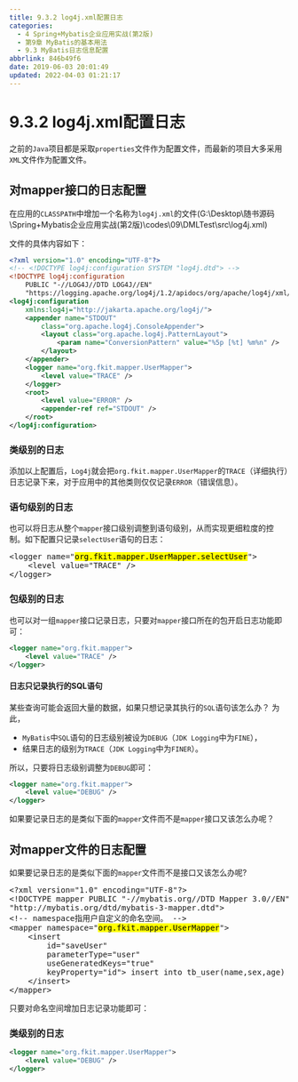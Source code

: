 ```yaml
---
title: 9.3.2 log4j.xml配置日志
categories: 
  - 4 Spring+Mybatis企业应用实战(第2版)
  - 第9章 MyBatis的基本用法
  - 9.3 MyBatis日志信息配置
abbrlink: 846b49f6
date: 2019-06-03 20:01:49
updated: 2022-04-03 01:21:17
---
```

# 9.3.2 log4j.xml配置日志
之前的`Java`项目都是采取`properties`文件作为配置文件，而最新的项目大多采用`XML`文件作为配置文件。
## 对mapper接口的日志配置
在应用的`CLASSPATH`中增加一个名称为`log4j.xml`的文件(G:\Desktop\随书源码\Spring+Mybatis企业应用实战(第2版)\codes\09\DMLTest\src\log4j.xml)

文件的具体内容如下：
```xml
<?xml version="1.0" encoding="UTF-8"?>
<!-- <!DOCTYPE log4j:configuration SYSTEM "log4j.dtd"> -->
<!DOCTYPE log4j:configuration 
    PUBLIC "-//LOG4J//DTD LOG4J//EN"
    "https://logging.apache.org/log4j/1.2/apidocs/org/apache/log4j/xml/doc-files/log4j.dtd" >
<log4j:configuration
    xmlns:log4j="http://jakarta.apache.org/log4j/">
    <appender name="STDOUT"
        class="org.apache.log4j.ConsoleAppender">
        <layout class="org.apache.log4j.PatternLayout">
            <param name="ConversionPattern" value="%5p [%t] %m%n" />
        </layout>
    </appender>
    <logger name="org.fkit.mapper.UserMapper">
        <level value="TRACE" />
    </logger>
    <root>
        <level value="ERROR" />
        <appender-ref ref="STDOUT" />
    </root>
</log4j:configuration>
```
### 类级别的日志
添加以上配置后，`Log4j`就会把`org.fkit.mapper.UserMapper`的`TRACE`（详细执行）日志记录下来，对于应用中的其他类则仅仅记录`ERROR`（错误信息）。
### 语句级别的日志
也可以将日志从整个`mapper`接口级别调整到语句级别，从而实现更细粒度的控制。如下配置只记录`selectUser`语句的日志：

<pre>
&lt;logger name="<mark>org.fkit.mapper.UserMapper.selectUser</mark>"&gt;
    &lt;level value="TRACE" /&gt;
&lt;/logger&gt;
</pre>

### 包级别的日志
也可以对一组`mapper`接口记录日志，只要对`mapper`接口所在的包开启日志功能即可：
```xml
<logger name="org.fkit.mapper">
    <level value="TRACE" />
</logger>
```
#### 日志只记录执行的SQL语句
某些查询可能会返回大量的数据，如果只想记录其执行的`SQL`语句该怎么办？ 为此，
- `MyBatis`中`SQL`语句的日志级别被设为`DEBUG`（`JDK Logging`中为`FINE`），
- 结果日志的级别为`TRACE`（`JDK Logging`中为`FINER`）。

所以，只要将日志级别调整为`DEBUG`即可：
```xml
<logger name="org.fkit.mapper">
    <level value="DEBUG" />
</logger>
```
如果要记录日志的是类似下面的`mapper`文件而不是`mapper`接口又该怎么办呢？
## 对mapper文件的日志配置
如果要记录日志的是类似下面的`mapper`文件而不是接口又该怎么办呢?
<pre>
&lt;?xml version="1.0" encoding="UTF-8"?&gt;
&lt;!DOCTYPE mapper PUBLIC "-//mybatis.org//DTD Mapper 3.0//EN" 
"http://mybatis.org/dtd/mybatis-3-mapper.dtd"&gt;
&lt;!-- namespace指用户自定义的命名空间。 --&gt;
&lt;mapper namespace="<mark>org.fkit.mapper.UserMapper</mark>"&gt;
    &lt;insert
        id="saveUser"
        parameterType="user"
        useGeneratedKeys="true"
        keyProperty="id"&gt; insert into tb_user(name,sex,age) values(#{name},#{sex},#{age})
    &lt;/insert&gt;
&lt;/mapper&gt;
</pre>

只要对命名空间增加日志记录功能即可：
### 类级别的日志
```xml
<logger name="org.fkit.mapper.UserMapper">
    <level value="DEBUG" />
</logger>
```
